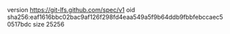version https://git-lfs.github.com/spec/v1
oid sha256:eaf1616bbc02bac9af126f298fd4eaa549a5f9b64ddb9fbbfebccaec50517bdc
size 25256
